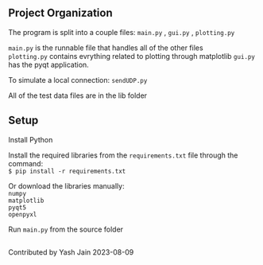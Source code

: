 
## Project Organization
The program is split into a couple files: `main.py` , `gui.py` , `plotting.py`

`main.py` is the runnable file that handles all of the other files  
`plotting.py` contains evrything related to plotting through matplotlib
`gui.py` has the pyqt application.

To simulate a local connection: `sendUDP.py`  

All of the test data files are in the lib folder

## Setup
Install Python

Install the required libraries from the `requirements.txt` file through the command:  
```$ pip install -r requirements.txt```

Or download the libraries manually:   
`numpy`  
`matplotlib`  
`pyqt5`  
`openpyxl`  



Run ```main.py``` from the source folder


##
Contributed by Yash Jain
2023-08-09